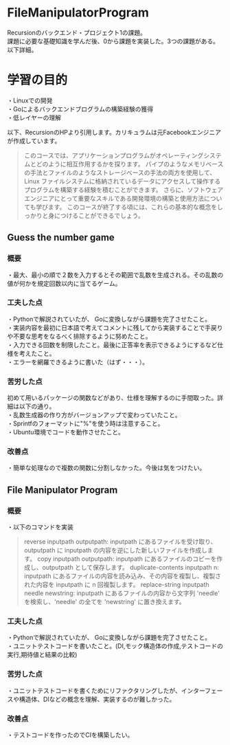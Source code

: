 # FileManipulatorProgram
Recursionのバックエンド・プロジェクト1の課題。</br>
課題に必要な基礎知識を学んだ後、0から課題を実装した。3つの課題がある。以下詳細。</br>

# 学習の目的
・Linuxでの開発</br>
・Goによるバックエンドブログラムの構築経験の獲得</br>
・低レイヤーの理解</br>

以下、RecursionのHPより引用します。カリキュラムは元Facebookエンジニアが作成しています。</br>
>このコースでは、アプリケーションプログラムがオペレーティングシステムとどのように相互作用するかを探ります。
パイプのようなメモリベースの手法とファイルのようなストレージベースの手法の両方を使用して、Linux ファイルシステムに格納されているデータにアクセスして操作するプログラムを構築する経験を積むことができます。
さらに、ソフトウェアエンジニアにとって重要なスキルである開発環境の構築と使用方法についても学びます。
このコースが終了する頃には、これらの基本的な概念をしっかりと身につけることができるでしょう。

## Guess the number game 
### 概要
・最大、最小の順で２数を入力するとその範囲で乱数を生成される。その乱数の値が何かを規定回数以内に当てるゲーム。
### 工夫した点
・Pythonで解説されていたが、 Goに変換しながら課題を完了させたこと。</br>
・実装内容を最初に日本語で考えてコメントに残してから実装することで手戻りや不要な思考をなるべく排除するように努めたこと。</br>
・入力できる回数を制限したこと。最後に正答率を表示できるようにするなど仕様を考えたこと。</br>
・エラーを網羅できるように書いた（はず・・・）。</br>
### 苦労した点
初めて用いるパッケージの関数などがあり、仕様を理解するのに手間取った。詳細は以下の通り。</br>
・乱数生成器の作り方がバージョンアップで変わっていたこと。</br>
・Sprintfのフォーマットに"%"を使う時は注意すること。</br>
・Ubuntu環境でコードを動作させたこと。</br>
### 改善点
・簡単な処理なので複数の関数に分割しなかった。今後は気をつけたい。</br>

## File Manipulator Program
### 概要
・以下のコマンドを実装</br>

>reverse inputpath outputpath: inputpath にあるファイルを受け取り、outputpath に inputpath の内容を逆にした新しいファイルを作成します。
copy inputpath outputpath: inputpath にあるファイルのコピーを作成し、outputpath として保存します。
duplicate-contents inputpath n: inputpath にあるファイルの内容を読み込み、その内容を複製し、複製された内容を inputpath に n 回複製します。
replace-string inputpath needle newstring: inputpath にあるファイルの内容から文字列 'needle' を検索し、'needle' の全てを 'newstring' に置き換えます。
### 工夫した点
・Pythonで解説されていたが、 Goに変換しながら課題を完了させたこと。</br>
・ユニットテストコードを書いたこと。(DI,モック構造体の作成,テストコードの実行,期待値と結果の比較)</br>
### 苦労した点
・ユニットテストコードを書くためにリファクタリングしたが、インターフェースや構造体、DIなどの概念を理解、実装するのが難しかった。</br>
### 改善点
・テストコードを作ったのでCIを構築したい。</br>